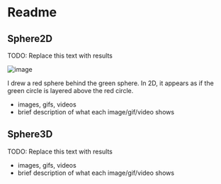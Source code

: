 # Readme

## Sphere2D

TODO: Replace this text with results 

![image](https://user-images.githubusercontent.com/72237791/132063077-046d40d6-34f4-4470-80e1-fb60f76cf56f.png)

I drew a red sphere behind the green sphere. In 2D, it appears as if the green circle is layered above the red circle.

* images, gifs, videos
* brief description of what each image/gif/video shows

## Sphere3D

TODO: Replace this text with results

* images, gifs, videos
* brief description of what each image/gif/video shows
